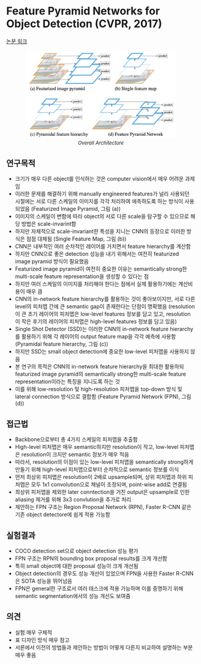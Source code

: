 # Feature Pyramid Networks for Object Detection (CVPR, 2017)

[논문 링크](https://openaccess.thecvf.com/content_cvpr_2017/html/Lin_Feature_Pyramid_Networks_CVPR_2017_paper.html)

<p align="center">
    <img width="400" alt='fig1' src="./img/02_29_01.png?raw=true"></br>
    <em><font size=2>Overall Architecture</font></em>
</p>

## 연구목적
- 크기가 매우 다른 object를 인식하는 것은 computer vision에서 매우 어려운 과제임
- 이러한 문제를 해결하기 위해 manually engineered features가 널리 사용되던 시절에는 서로 다른 스케일의 이미지를 각각 처리하여 에측하도록 하는 방식이 사용되었음 (Featurized Image Pyramid, 그림 (a))
- 이미지의 스케일이 변함에 따라 object의 서로 다른 scale을 탐구할 수 있으므로 해당 방법은 scale-invarint함
- 하지만 자체적으로 scale-invariant한 특성을 지니는 CNN의 등장으로 이러한 방식은 점점 대체됨 (Single Feature Map, 그림 (b))
- CNN은 내부적인 여러 순차적인 레이어를 거치면서 feature hierarchy를 계산함
- 하지만 CNN으로 좋은 detection 성능을 내기 위해서는 여전히 featurized image pyramid 방식이 필요했음
- Featurized image pyramid이 여전히 중요한 이유는 semantically strong한 multi-scale feature representation을 생성할 수 있다는 점
- 하지만 여러 스케일의 이미지를 처리해야 한다는 점에서 실제 활용하기에는 계산비용이 매우 큼
- CNN의 in-network feature hierarchy를 활용하는 것이 좋아보이지만, 서로 다른 level의 피처맵 간에 큰 semantic gap이 존재한다는 단점이 명확했음 (resolution이 큰 초기 레이어의 피처맵은 low-level features 정보를 담고 있고, resolution이 작은 후기의 레이어의 피처맵은 high-level features 정보를 담고 있음)
- Single Shot Detector (SSD)는 이러한 CNN의 in-network feature hierarchy를 활용하기 위해 각 레이어의 output feature map을 각각 예측에 사용함 (Pyramidal feature hierarchy, 그림 (c))
- 하지만 SSD는 small object detection에 중요한 low-level 피처맵을 사용하지 않음
- 본 연구의 목적은 CNN의 in-network feature hierarchy을 최대한 활용하되 featurized image pyramid의 semantically strong한 multi-scale feature representation이라는 특징을 지니도록 하는 것
- 이를 위해 low-resolution 및 high-resolution 피처맵을 top-down 방식 및 lateral connection 방식으로 결합함 (Feature Pyramid Network (FPN), 그림 (d))

## 접근법
- Backbone으로부터 총 4가지 스케일의 피처맵을 추출함
- High-level 피처맵은 매우 semantic하지만 resolution이 작고, low-level 피처맵은 resolution이 크지만 semantic 정보가 매우 적음
- 따라서, resolution의 이점이 있는 low-level 피처맵을 semantically strong하게 만들기 위해 high-level 피처맵으로부터 순차적으로 semantic 정보를 이식
- 먼저 최상위 피처맵은 resolution이 2배로 upsample되며, 상위 피처맵과 하위 피처맵은 모두 1x1 convolution으로 채널이 조정되며, point-wise add로 연결됨
- 최상위 피처맵을 제외한 later conntection을 거친 output은 upsample로 인한 aliasing 제거를 위해 3x3 convlution을 추가로 처리
- 제안하는 FPN 구조는 Region Proposal Network (RPN), Faster R-CNN 같은 기존 object detectore에 쉽게 적용 가능함

## 실험결과
- COCO detection set으로 object detection 성능 평가
- FPN 구조는 RPN의 bounding box proposal results를 크게 개선함
- 특히 small object에 대한 proposal 성능이 크게 개선됨
- Object detection의 경우도 성능 개선이 있었으며 FPN을 사용한 Faster R-CNN은 SOTA 성능을 뛰어넘음
- FPN은 general한 구조로서 여러 태스크에 적용 가능하며 이를 증명하기 위해 semantic segmentation에서의 성능 개선도 보여줌

## 의견
- 실험 매우 구체적
- 표 디자인 방식 매우 참고
- 서론에서 이전의 방법들과 제안하는 방법이 어떻게 다른지 비교하여 설명하는 부분 매우 좋음
